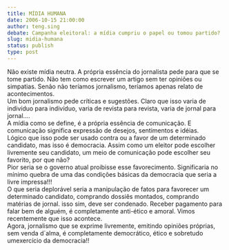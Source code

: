 ```yaml
---
title: MÍDIA HUMANA
date: 2006-10-15 21:00:00
author: teng.sing
debate: Campanha eleitoral: a mídia cumpriu o papel ou tomou partido?
slug: midia-humana
status: publish 
type: post
---
```


Não existe mídia neutra. A própria essência do jornalista pede para que se tome partido. Não tem como escrever um artigo sem ter opiniões ou simpatias. Senão não teríamos jornalismo, teríamos apenas relato de acontecimentos.  
Um bom jornalismo pede críticas e sugestões. Claro que isso varia de indivíduo para indivíduo, varia de revista para revista, varia de jornal para jornal....  
A mídia como se define, é a própria essência de comunicação. E comunicação significa expressão de desejos, sentimentos e idéias.  
Lógico que isso pode ser usado contra ou a favor de um determinado candidato, mas isso é democracia. Assim como um eleitor pode escolher livremente seu candidato, um meio de comunicação pode escolher seu favorito, por que não?  
Pior seria se o governo atual proibisse esse favorecimento. Significaria no mínimo quebra de uma das condições básicas da democracia que seria a livre impressa!!!  
O que seria deplorável seria a manipulação de fatos para favorecer um determinado candidato, comprando dossiês montados, comprando matérias de jornal. isso sim, deve ser condenado. Receber pagamento para falar bem de alguém, é completamente anti-ético e amoral. Vimos recentemente que isso acontece.  
Agora, jornalismo que se exprime livremente, emitindo opiniões próprias, sem venda d´alma, é completamente democrático, ético e sobretudo umexercício da democracia!!  
  

